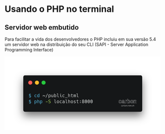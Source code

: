 # Usando o PHP no terminal

## Servidor web embutido

Para facilitar a vida dos desenvolvedores o PHP incluiu em sua versão 5.4 um servidor web na distribuição do seu CLI \(SAPI - Server Application Programming Interface\)

![](.gitbook/assets/image%20%282%29.png)

